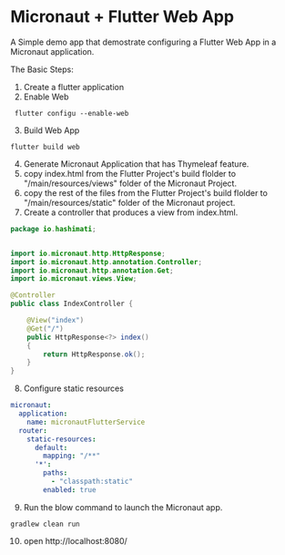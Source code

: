 # Micronaut + Flutter Web App

A Simple demo app that demostrate configuring a Flutter Web App in a Micronaut application. 


The Basic Steps:
1. Create a flutter application
2. Enable Web 
```shell  
 flutter configu --enable-web
```
3. Build Web App 
```shell
flutter build web
```
4. Generate Micronaut Application that has Thymeleaf feature. 
5. copy index.html from the Flutter Project's build flolder to "/main/resources/views" folder of the Micronaut Project. 
6. copy the rest of the files from the Flutter Project's build flolder to "/main/resources/static" folder of the Micronaut project.
7. Create a controller that produces a view from index.html. 

```java 
package io.hashimati;


import io.micronaut.http.HttpResponse;
import io.micronaut.http.annotation.Controller;
import io.micronaut.http.annotation.Get;
import io.micronaut.views.View;

@Controller
public class IndexController {

    @View("index")
    @Get("/")
    public HttpResponse<?> index()
    {
        return HttpResponse.ok();
    }
}

```

8. Configure static resources

```yaml
micronaut:
  application:
    name: micronautFlutterService
  router:
    static-resources:
      default:
        mapping: "/**"
      '*':
        paths:
          - "classpath:static"
        enabled: true
```
9. Run the blow command to launch the Micronaut app. 

```shell
gradlew clean run
```
10. open http://localhost:8080/

